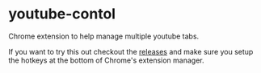 # youtube-contol
Chrome extension to help manage multiple youtube tabs.

If you want to try this out checkout the [releases](https://github.com/matt-wratt/youtube-contol/releases) and make sure you setup the hotkeys at the bottom of Chrome's extension manager.
